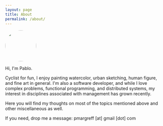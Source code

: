 ```yaml
---
layout: page
title: About
permalink: /about/
---
```

<img src="{{site.baseurl}}/images/me.jpg" height="auto" width="100" style="border-radius:50%">

Hi, I'm Pablo.

Cyclist for fun, I enjoy painting watercolor, urban sketching, human figure, and fine art in general. I'm also a software developer, and while I love complex problems, functional programming, and distributed systems, my interest in disciplines associated with management has grown recently.

Here you will find my thoughts on most of the topics mentioned above and other miscellaneous as well.

If you need, drop me a message: pmargreff [at] gmail [dot] com
